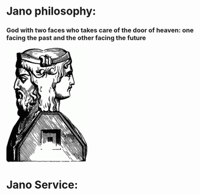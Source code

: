 <h1>Jano philosophy:
<h3>God with two faces who takes care of the door of heaven: one facing the past and the other facing the future</h3>
<img src="images/jano.png">
<h1>Jano Service:</h1>

